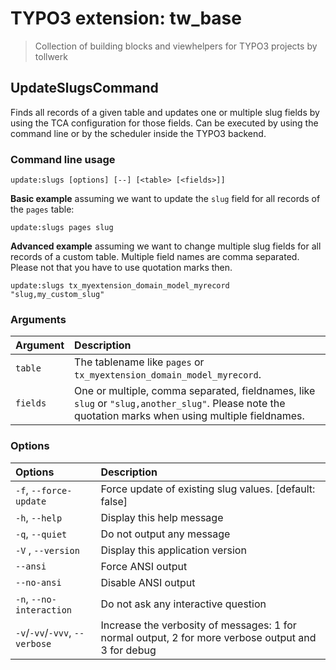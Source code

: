 # TYPO3 extension: tw_base

> Collection of building blocks and viewhelpers for TYPO3 projects by tollwerk

## UpdateSlugsCommand

Finds all records of a given table and updates one or multiple slug fields 
by using the TCA configuration for those fields. Can be executed by using the
command line or by the scheduler inside the TYPO3 backend.

### Command line usage

```
update:slugs [options] [--] [<table> [<fields>]]
```

**Basic example** assuming we want to update the `slug` field for all records of the `pages` table:
```
update:slugs pages slug
```

**Advanced example** assuming we want to change multiple slug fields for all records of a custom table. 
Multiple field names are comma separated. Please not that you have to use quotation marks then.
```
update:slugs tx_myextension_domain_model_myrecord "slug,my_custom_slug" 
```

### Arguments

| Argument| Description
|:----------|:--------|
| `table` | The tablename like `pages` or `tx_myextension_domain_model_myrecord`. |
| `fields` |  One or multiple, comma separated, fieldnames, like `slug` or `"slug,another_slug"`. Please note the quotation marks when using multiple fieldnames.|

### Options

| Options| Description
|:----------|:--------|
|  `-f`, `--force-update` |  Force update of existing slug values. [default: false] |
| `-h`, `--help`   | Display this help message |
| `-q`, `--quiet` | Do not output any message |
| `-V` , `--version` | Display this application version |
| `--ansi` | Force ANSI output |
| `--no-ansi` | Disable ANSI output |
| `-n`, `--no-interaction` | Do not ask any interactive question |
| `-v`/`-vv`/`-vvv`, `--verbose` | Increase the verbosity of messages: 1 for normal output, 2 for more verbose output and 3 for debug |
